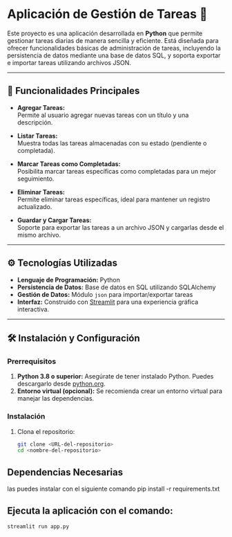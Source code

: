 # Aplicación de Gestión de Tareas 📝

Este proyecto es una aplicación desarrollada en **Python** que permite gestionar tareas diarias de manera sencilla y eficiente. Está diseñada para ofrecer funcionalidades básicas de administración de tareas, incluyendo la persistencia de datos mediante una base de datos SQL, y soporta exportar e importar tareas utilizando archivos JSON.

---

## 🚀 Funcionalidades Principales

- **Agregar Tareas:**  
  Permite al usuario agregar nuevas tareas con un título y una descripción.

- **Listar Tareas:**  
  Muestra todas las tareas almacenadas con su estado (pendiente o completada).

- **Marcar Tareas como Completadas:**  
  Posibilita marcar tareas específicas como completadas para un mejor seguimiento.

- **Eliminar Tareas:**  
  Permite eliminar tareas específicas, ideal para mantener un registro actualizado.

- **Guardar y Cargar Tareas:**  
  Soporte para exportar las tareas a un archivo JSON y cargarlas desde el mismo archivo.

---

## ⚙️ Tecnologías Utilizadas

- **Lenguaje de Programación:** Python  
- **Persistencia de Datos:** Base de datos en SQL utilizando SQLAlchemy  
- **Gestión de Datos:** Módulo `json` para importar/exportar tareas  
- **Interfaz:** Construido con [Streamlit](https://streamlit.io) para una experiencia gráfica interactiva.

---

## 🛠️ Instalación y Configuración

### Prerrequisitos
1. **Python 3.8 o superior:** Asegúrate de tener instalado Python. Puedes descargarlo desde [python.org](https://www.python.org/).
2. **Entorno virtual (opcional):** Se recomienda crear un entorno virtual para manejar las dependencias.

### Instalación
1. Clona el repositorio:
   ```bash
   git clone <URL-del-repositorio>
   cd <nombre-del-repositorio>


## Dependencias Necesarias

las puedes instalar con el siguiente comando
pip install -r requirements.txt

## Ejecuta la aplicación con el comando:

```bash
streamlit run app.py
